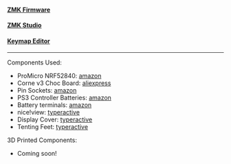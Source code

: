 #### [ZMK Firmware](https://zmk.dev/docs/customization)
#### [ZMK Studio](https://zmk.dev/docs/features/studio)
#### [Keymap Editor](https://nickcoutsos.github.io/keymap-editor/)
---
Components Used:
- ProMicro NRF52840: [amazon](https://www.amazon.com/dp/B0DCZM8DS9?ref=ppx_yo2ov_dt_b_fed_asin_title)
- Corne v3 Choc Board: [aliexpress](https://www.aliexpress.us/item/3256807684347738.html?spm=a2g0o.order_list.order_list_main.5.73291802WJjqKR&gatewayAdapt=glo2usa)
- Pin Sockets: [amazon](https://www.amazon.com/dp/B09WH8N3HX?ref=ppx_yo2ov_dt_b_fed_asin_title&th=1)
- PS3 Controller Batteries: [amazon](https://www.amazon.com/dp/B097T9XY8W?ref=ppx_yo2ov_dt_b_fed_asin_title)
- Battery terminals: [amazon](https://www.amazon.com/dp/B0BLTZ6GVQ?ref=ppx_yo2ov_dt_b_fed_asin_title&th=1)
- nice!view: [typeractive](https://typeractive.xyz/products/nice-view?variant=44753694228711)
- Display Cover: [typeractive](https://typeractive.xyz/products/corne-display-cover?variant=45845171667175)
- Tenting Feet: [typeractive](https://typeractive.xyz/products/tenting-feet?variant=48477997007079)

3D Printed Components:
- Coming soon!
